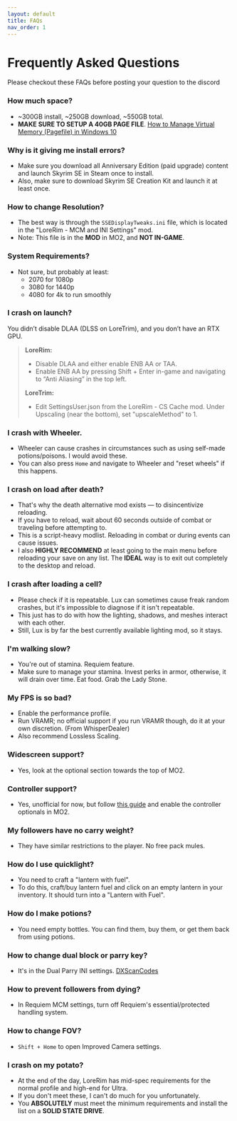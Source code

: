 ```yaml
---
layout: default
title: FAQs
nav_order: 1
---
```

# Frequently Asked Questions
Please checkout these FAQs before posting your question to the discord

### How much space?
- ~300GB install, ~250GB download, ~550GB total.
- **MAKE SURE TO SETUP A 40GB PAGE FILE**. [How to Manage Virtual Memory (Pagefile) in Windows 10](https://www.tomshardware.com/news/how-to-manage-virtual-memory-pagefile-windows-10,36929.html)

### Why is it giving me install errors?
- Make sure you download all Anniversary Edition (paid upgrade) content and launch Skyrim SE in Steam once to install.
- Also, make sure to download Skyrim SE Creation Kit and launch it at least once.

### How to change Resolution?
- The best way is through the `SSEDisplayTweaks.ini` file, which is located in the "LoreRim - MCM and INI Settings" mod.
- Note: This file is in the **MOD** in MO2, and **NOT IN-GAME**.

### System Requirements?
- Not sure, but probably at least:
  - 2070 for 1080p
  - 3080 for 1440p
  - 4080 for 4k to run smoothly

### I crash on launch?
You didn’t disable DLAA (DLSS on LoreTrim), and you don’t have an RTX GPU.
>**LoreRim:**
> - Disable DLAA and either enable ENB AA or TAA.
> - Enable ENB AA by pressing Shift + Enter in-game and navigating to “Anti Aliasing” in the top left.
>
> **LoreTrim:**
> - Edit SettingsUser.json from the LoreRim - CS Cache mod. Under Upscaling (near the bottom), set "upscaleMethod" to 1.

### I crash with Wheeler.
- Wheeler can cause crashes in circumstances such as using self-made potions/poisons. I would avoid these.
- You can also press `Home` and navigate to Wheeler and "reset wheels" if this happens.

### I crash on load after death?
- That's why the death alternative mod exists — to disincentivize reloading.
- If you have to reload, wait about 60 seconds outside of combat or traveling before attempting to.
- This is a script-heavy modlist. Reloading in combat or during events can cause issues.
- I also **HIGHLY RECOMMEND** at least going to the main menu before reloading your save on any list. The **IDEAL** way is to exit out completely to the desktop and reload.

### I crash after loading a cell?
- Please check if it is repeatable. Lux can sometimes cause freak random crashes, but it's impossible to diagnose if it isn't repeatable.
- This just has to do with how the lighting, shadows, and meshes interact with each other.
- Still, Lux is by far the best currently available lighting mod, so it stays.

### I'm walking slow?
- You're out of stamina. Requiem feature.
- Make sure to manage your stamina. Invest perks in armor, otherwise, it will drain over time. Eat food. Grab the Lady Stone.

### My FPS is so bad?
- Enable the performance profile.
- Run VRAMR; no official support if you run VRAMR though, do it at your own discretion. (From WhisperDealer)
- Also recommend Lossless Scaling.

### Widescreen support?
- Yes, look at the optional section towards the top of MO2.

### Controller support?
- Yes, unofficial for now, but follow [this guide](https://www.nexusmods.com/skyrimspecialedition/mods/111887) and enable the controller optionals in MO2.

### My followers have no carry weight?
- They have similar restrictions to the player. No free pack mules.

### How do I use quicklight?
- You need to craft a "lantern with fuel".
- To do this, craft/buy lantern fuel and click on an empty lantern in your inventory. It should turn into a "Lantern with Fuel".

### How do I make potions?
- You need empty bottles. You can find them, buy them, or get them back from using potions.

### How to change dual block or parry key?
- It's in the Dual Parry INI settings. [DXScanCodes](https://ck.uesp.net/wiki/Input_Script#DXScanCodes)

### How to prevent followers from dying?
- In Requiem MCM settings, turn off Requiem's essential/protected handling system.

### How to change FOV?
- `Shift + Home` to open Improved Camera settings.

### I crash on my potato?
- At the end of the day, LoreRim has mid-spec requirements for the normal profile and high-end for Ultra.
- If you don't meet these, I can't do much for you unfortunately.
- You **ABSOLUTELY** must meet the minimum requirements and install the list on a **SOLID STATE DRIVE**.